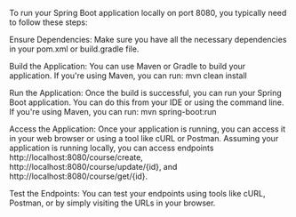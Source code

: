 To run your Spring Boot application locally on port 8080, you typically need to follow these steps:

Ensure Dependencies: Make sure you have all the necessary dependencies in your pom.xml or build.gradle file.

Build the Application: You can use Maven or Gradle to build your application. If you're using Maven, you can run:
mvn clean install

Run the Application: Once the build is successful, you can run your Spring Boot application. You can do this from your IDE or using the command line. If you're using Maven, you can run:
mvn spring-boot:run

Access the Application: Once your application is running, you can access it in your web browser or using a tool like cURL or Postman. Assuming your application is running locally, you can access endpoints 
http://localhost:8080/course/create,
http://localhost:8080/course/update/{id},
and http://localhost:8080/course/get/{id}.

Test the Endpoints: You can test your endpoints using tools like cURL, Postman, or by simply visiting the URLs in your browser.

